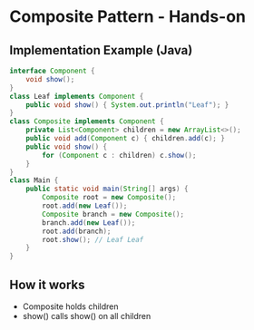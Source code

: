 # Composite Pattern - Hands-on

## Implementation Example (Java)

```java
interface Component {
    void show();
}
class Leaf implements Component {
    public void show() { System.out.println("Leaf"); }
}
class Composite implements Component {
    private List<Component> children = new ArrayList<>();
    public void add(Component c) { children.add(c); }
    public void show() {
        for (Component c : children) c.show();
    }
}
class Main {
    public static void main(String[] args) {
        Composite root = new Composite();
        root.add(new Leaf());
        Composite branch = new Composite();
        branch.add(new Leaf());
        root.add(branch);
        root.show(); // Leaf Leaf
    }
}
```

## How it works

- Composite holds children
- show() calls show() on all children
